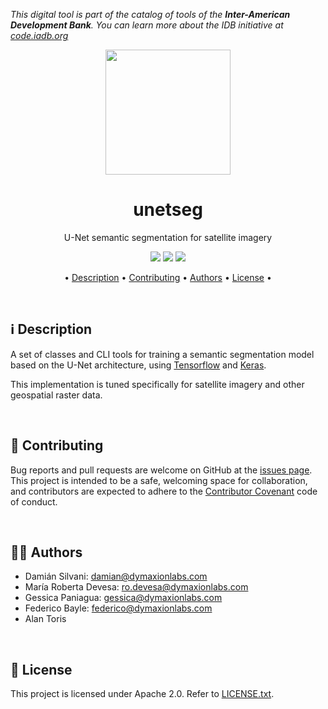_This digital tool is part of the catalog of tools of the **Inter-American Development Bank**. You can learn more about the IDB initiative at [code.iadb.org](https://code.iadb.org)_

<p align="center">
  <img height=200 src="https://user-images.githubusercontent.com/71611391/124545932-42fa5380-de00-11eb-932e-a5af36d3bbfb.png">
</p>

<h1 align="center">unetseg</h1>

<p align="center">
  U-Net semantic segmentation for satellite imagery
</p>

<p align="center">
  <a href="LICENSE.txt"><img src="https://img.shields.io/github/license/dymaxionlabs/unetseg"></a>
  <a href="https://github.com/dymaxionlabs/unetseg/releases"><img src="https://img.shields.io/github/v/tag/dymaxionlabs/unetseg"></a>
  <a href="https://sonarcloud.io/dashboard?id=dymaxionlabs_unetseg"><img src="https://sonarcloud.io/api/project_badges/measure?project=dymaxionlabs_unetseg&metric=alert_status"></a>
</p>

<p  align="center"> •
  <a  href="#information_source-description">Description</a> •
  <a  href="#handshake-contributing">Contributing</a> •
  <a  href="#man_technologist-authors">Authors</a> •
  <a  href="#page_facing_up-license">License</a> •
</p>

<br>

## :information_source: Description

A set of classes and CLI tools for training a semantic segmentation model based
on the U-Net architecture, using [Tensorflow](https://www.tensorflow.org/) and [Keras](https://keras.io/).

This implementation is tuned specifically for satellite imagery and other
geospatial raster data.

<br>

## :handshake: Contributing

Bug reports and pull requests are welcome on GitHub at the [issues
page](https://github.com/dymaxionlabs/unetseg/issues). This project is intended to be
a safe, welcoming space for collaboration, and contributors are expected to
adhere to the [Contributor Covenant](http://contributor-covenant.org) code of
conduct.

<br>

## :man_technologist: Authors

- Damián Silvani: <damian@dymaxionlabs.com>
- María Roberta Devesa: <ro.devesa@dymaxionlabs.com>
- Gessica Paniagua: <gessica@dymaxionlabs.com>
- Federico Bayle: <federico@dymaxionlabs.com>
- Alan Toris

<br>

## :page_facing_up: License

This project is licensed under Apache 2.0. Refer to [LICENSE.txt](LICENSE.txt).
